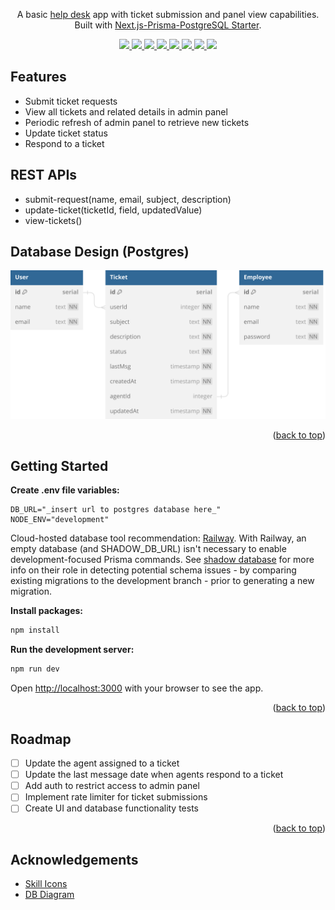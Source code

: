 <p align="center">A basic <a href="https://ag-help-desk.vercel.app/">help desk</a> app with ticket submission and panel view capabilities. Built with <a href="https://github.com/vercel/nextjs-postgres-auth-starter">Next.js-Prisma-PostgreSQL Starter</a>.</p>

<p align="center">
  <a href="https://www.typescriptlang.org/">
    <img src="https://skillicons.dev/icons?i=ts" />
  </a>
  <a href="https://developer.mozilla.org/en-US/">
    <img src="https://skillicons.dev/icons?i=js" />
  </a>
  <a href="https://react.dev/">
    <img src="https://skillicons.dev/icons?i=react" />
  </a>
  <a href="https://nextjs.org/">
    <img src="https://skillicons.dev/icons?i=nextjs" />
  </a>
  <a href="https://tailwindcss.com/">
    <img src="https://skillicons.dev/icons?i=tailwind" />
  </a>
  <a href="https://www.prisma.io/">
    <img src="https://skillicons.dev/icons?i=prisma" />
  </a>
  <a href="https://www.postgresql.org/">
    <img src="https://skillicons.dev/icons?i=postgres" />
  </a>
  <a href="https://vercel.com/">
    <img src="https://skillicons.dev/icons?i=vercel" />
  </a>
</p>

## Features

- Submit ticket requests
- View all tickets and related details in admin panel
- Periodic refresh of admin panel to retrieve new tickets
- Update ticket status
- Respond to a ticket

## REST APIs

- submit-request(name, email, subject, description)
- update-ticket(ticketId, field, updatedValue)
- view-tickets()

## Database Design (Postgres)

![Database design](./public/db-design.svg)

<p align="right">(<a href="#readme-top">back to top</a>)</p>

## Getting Started

**Create .env file variables:**

```base
DB_URL="_insert url to postgres database here_"
NODE_ENV="development"
```

Cloud-hosted database tool recommendation: [Railway](https://railway.app/). With Railway, an empty database (and SHADOW_DB_URL) isn't necessary to enable development-focused Prisma commands. See [shadow database](https://www.prisma.io/docs/concepts/components/prisma-migrate/shadow-database) for more info on their role in detecting potential schema issues - by comparing existing migrations to the development branch - prior to generating a new migration.

**Install packages:**

```bash
npm install
```

**Run the development server:**

```bash
npm run dev
```

Open [http://localhost:3000](http://localhost:3000) with your browser to see the app.

<p align="right">(<a href="#readme-top">back to top</a>)</p>

## Roadmap

- [ ] Update the agent assigned to a ticket
- [ ] Update the last message date when agents respond to a ticket
- [ ] Add auth to restrict access to admin panel
- [ ] Implement rate limiter for ticket submissions
- [ ] Create UI and database functionality tests

<p align="right">(<a href="#readme-top">back to top</a>)</p>

## Acknowledgements

- [Skill Icons](https://skillicons.dev)
- [DB Diagram](https://dbdiagram.io/)